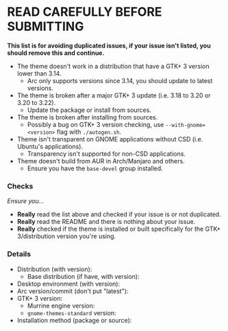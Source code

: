 # READ CAREFULLY BEFORE SUBMITTING

**This list is for avoiding duplicated issues, if your issue isn't listed, you should remove this and continue.**

- The theme doesn't work in a distribution that have a GTK+ 3 version lower than 3.14.
  - Arc only supports versions since 3.14, you should update to latest versions.
- The theme is broken after a major GTK+ 3 update (i.e. 3.18 to 3.20 or 3.20 to 3.22).
  - Update the package or install from sources.
- The theme is broken after installing from sources.
  - Possibly a bug on GTK+ 3 version checking, use `--with-gnome=<version>` flag with `./autogen.sh`.
- Theme isn't transparent on GNOME applications without CSD (i.e. Ubuntu's applications).
  - Transparency isn't supported for non-CSD applications.
- Theme doesn't build from AUR in Arch/Manjaro and others.
  - Ensure you have the `base-devel` group installed.

### Checks

*Ensure you...*

- **Really** read the list above and checked if your issue is or not duplicated.
- **Really** read the README and there is nothing about your issue.
- **Really** checked if the theme is installed or built specifically for the GTK+ 3/distribution version you're using.

### Details

- Distribution (with version):
  - Base distribution (if have, with version):
- Desktop environment (with version):
- Arc version/commit (don't put "latest"):
- GTK+ 3 version:
  - Murrine engine version:
  - `gnome-themes-standard` version:
- Installation method (package or source):
